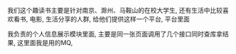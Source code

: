 我们这个趣读书主要是针对南京、滁州、马鞍山的在校大学生, 还有生活中比较喜欢看书, 电影, 生活分享的人群, 给他们提供这样一个平台, 平台里面

我负责的个人信息展示模块里面, 主要是同一张页面调用了几个接口同时查库拿结果, 这里面我是用的MQ, 

